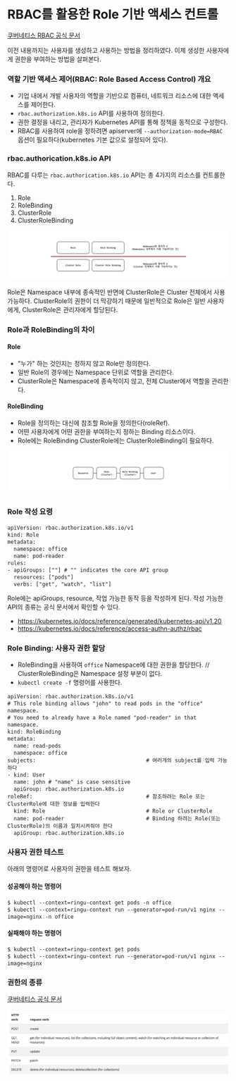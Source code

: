 # RBAC를 활용한 Role 기반 액세스 컨트롤

[쿠버네티스 RBAC 공식 문서](https://kubernetes.io/docs/reference/access-authn-authz/rbac/)

이전 내용까지는 사용자를 생성하고 사용하는 방법을 정리하였다. 이제 생성한 사용자에게 권한을 부여하는 방법을 살펴본다.

### 역할 기반 액세스 제어(RBAC: Role Based Access Control) 개요

* 기업 내에서 개발 사용자의 역할을 기반으로 컴퓨터, 네트워크 리소스에 대한 액세스를 제어한다.
* `rbac.authorization.k8s.io` API를 사용하여 정의한다.
* 권한 결정을 내리고, 관리자가 Kubernetes API를 통해 정책을 동적으로 구성한다.
* RBAC를 사용하여 role을 정하려면 apiserver에 `--authorization-mode=RBAC` 옵션이 필요하다(kubernetes 기본 값으로 설정되어 있다).


### rbac.authorication.k8s.io API

RBAC를 다루는 `rbac.authorication.k8s.io` API는 총 4가지의 리소스를 컨트롤한다.

1. Role
2. RoleBinding
3. ClusterRole
4. ClusterRoleBinding

![](/STEP6-security/images/04-RBAC-1.png)

Role은 Namespace 내부에 종속적인 반면에 ClusterRole은 Cluster 전체에서 사용 가능하다. ClusterRole의 권한이 더 막강하기 때문에 일반적으로 Role은 일반 사용자에게, ClusterRole은 관리자에게 할당된다.

### Role과 RoleBinding의 차이

#### Role

* "누가" 하는 것인지는 정하지 않고 Role만 정의한다.
* 일반 Role의 경우에는 Namespace 단위로 역할을 관리한다.
* ClusterRole은 Namespace에 종속적이지 않고, 전체 Cluster에서 역할을 관리한다.

#### RoleBinding

* Role을 정의하는 대신에 참조할 Role을 정의한다(roleRef).
* 어떤 사용자에게 어떤 권한을 부여하는지 정하는 Binding 리소스이다.
* Role에는 RoleBinding ClusterRole에는 ClusterRoleBinding이 필요하다.

![](/STEP6-security/images/04-RBAC-2.png)

### Role 작성 요령

```
apiVersion: rbac.authorization.k8s.io/v1
kind: Role
metadata:
  namespace: office
  name: pod-reader
rules:
- apiGroups: [""] # "" indicates the core API group
  resources: ["pods"]
  verbs: ["get", "watch", "list"]
```

Role에는 apiGroups, resource, 작업 가능한 동작 등을 작성하게 된다. 작성 가능한 API의 종류는 공식 문서에서 확인할 수 있다.

* https://kubernetes.io/docs/reference/generated/kubernetes-api/v1.20 
* https://kubernetes.io/docs/reference/access-authn-authz/rbac

### Role Binding: 사용자 권한 할당

* RoleBinding을 사용하여 `office` Namespace에 대한 권한을 할당한다. // ClusterRoleBinding은 Namespace 설정 부분이 없다.
* `kubectl create -f` 명령어를 사용한다.

```
apiVersion: rbac.authorization.k8s.io/v1
# This role binding allows "john" to read pods in the "office" namespace.
# You need to already have a Role named "pod-reader" in that namespace.
kind: RoleBinding
metadata:
  name: read-pods
  namespace: office
subjects:                                   # 여러개의 subject를 입력 가능하다
- kind: User
  name: john # "name" is case sensitive
  apiGroup: rbac.authorization.k8s.io
roleRef:                                    # 참조하려는 Role 또는 ClusterRole에 대한 정보를 입력한다
  kind: Role                                # Role or ClusterRole
  name: pod-reader                          # Binding 하려는 Role(또는 ClusterRole)의 이름과 일치시켜줘야 한다
  apiGroup: rbac.authorization.k8s.io
```

### 사용자 권한 테스트

아래의 명령어로 사용자의 권한을 테스트 해보자.

#### 성공해야 하는 명령어

```
$ kubectl --context=ringu-context get pods -n office
$ kubectl --context=ringu-context run --generator=pod-run/v1 nginx --image=nginx -n office
```

#### 실패해야 하는 명령어

```
$ kubectl --context=ringu-context get pods
$ kubectl --context=ringu-context run --generator=pod-run/v1 nginx --image=nginx
```

### 권한의 종류

[쿠버네티스 공식 문서](https://kubernetes.io/docs/reference/access-authn-authz/authorization/)

![](/STEP6-security/images/04-RBAC-3.png)
